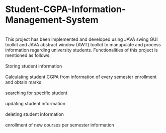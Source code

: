 # Student-CGPA-Information-Management-System
<br>This project has been implemented and developed using JAVA swing GUI toolkit and JAVA abstract window (AWT) toolkit to manupulate and process information regarding university students. Functionalities of this project is mentioned as follows:</br>
<br>Storing student information</br>
<br>Calculating student CGPA from information of every semester enrollment and obtain marks</br>
<br>searching for specific student</br>
<br>updating student information</br>
<br>deleting student information</br>
<br>enrollment of new courses per semester information</br>
